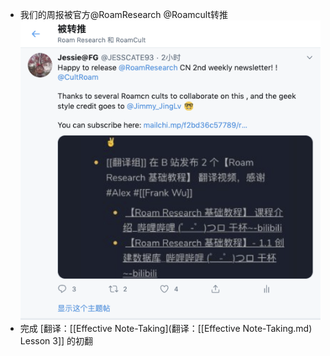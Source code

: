 - 我们的周报被官方@RoamResearch @Roamcult转推![](../images/rteeJhMqw3.png?)
- 完成 [翻译：[[Effective Note-Taking](翻译：[[Effective Note-Taking.md) Lesson 3]] 的初翻

